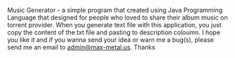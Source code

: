 Music Generator - a simple program that created using Java Programming Language that designed for people who loved to share their album music on torrent provider. When you generate text file with this application, you just copy the content of the txt file and pasting to description coloumn. I hope you like it and if you wanna send your idea or warn me a bug(s), please send me an email to admin@max-metal.us. Thanks
